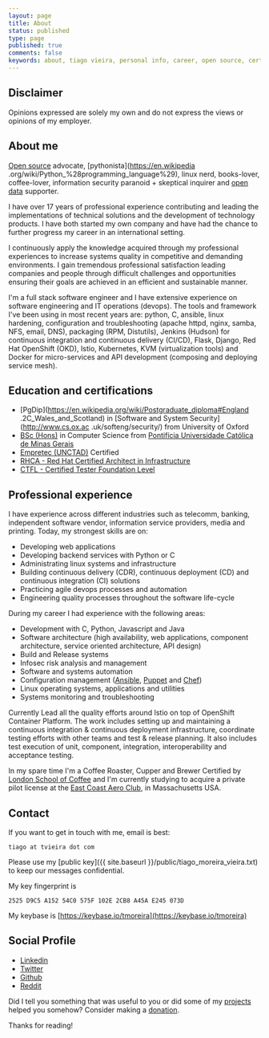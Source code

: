 ```yaml
---
layout: page
title: About
status: published
type: page
published: true
comments: false
keywords: about, tiago vieira, personal info, career, open source, certifications, projects
---
```


## Disclaimer

Opinions expressed are solely my own and do not express the views or opinions of my employer.

## About me

[Open source](https://opensource.com/resources/what-open-source) advocate,
[pythonista](https://en.wikipedia
.org/wiki/Python_%28programming_language%29), linux nerd,
books-lover, coffee-lover, information security paranoid + skeptical
inquirer and [open data](https://en.wikipedia.org/wiki/Open_data) supporter.

I have over 17 years of professional experience contributing and leading the implementations of technical solutions and the development of technology products. I have both started my own company and have had the chance to further progress my career in an international setting.

I continuously apply the knowledge acquired through my professional experiences to increase systems quality in competitive and demanding environments. I gain tremendous professional satisfaction leading companies and people through difficult challenges and opportunities ensuring their goals are achieved in an efficient and sustainable manner.

I'm a full stack software engineer and I have extensive experience on software engineering and IT operations (devops). The tools and framework I've been using in most recent years are: python, C, ansible, linux hardening, configuration and troubleshooting (apache httpd, nginx, samba, NFS, email, DNS), packaging (RPM, Distutils), Jenkins (Hudson) for continuous integration and continuous delivery (CI/CD), Flask, Django, Red Hat OpenShift (OKD), Istio, Kubernetes, KVM (virtualization tools) and Docker for micro-services and API development (composing and deploying service mesh). 

## Education and certifications

* [PgDip](https://en.wikipedia.org/wiki/Postgraduate_diploma#England
.2C_Wales_and_Scotland) in [Software and System Security](http://www.cs.ox.ac
.uk/softeng/security/) from University of Oxford
* [BSc (Hons)](https://en.wikipedia.org/wiki/Bachelor_of_Science#Brazil) in Computer Science from [Pontifícia Universidade Católica de Minas Gerais](http://www.pucpcaldas.br/)
* [Empretec (UNCTAD)](http://empretec.unctad.org/) Certified
* [RHCA - Red Hat Certified Architect in Infrastructure](https://www.redhat.com/rhtapps/certification/verify/?certId=160-116-729)
* [CTFL - Certified Tester Foundation Level](https://www.astqb.org/sections/list-of-certified-testers.php)

## Professional experience

I have experience across different industries such as telecomm, banking,
independent software vendor, information service providers, media and
printing. Today, my strongest skills are on:
 
* Developing web applications
* Developing backend services with Python or C
* Administrating linux systems and infrastructure
* Building continuous delivery (CDR), continuous deployment (CD) and continuous integration (CI) solutions
* Practicing agile devops processes and automation
* Engineering quality processes throughout the software life-cycle

During my career I had experience with the following areas:

* Development with C, Python, Javascript and Java
* Software architecture (high availability, web applications, component architecture, service oriented architecture, API design)
* Build and Release systems
* Infosec risk analysis and management
* Software and systems automation
* Configuration management ([Ansible](https://www.ansible.com/), [Puppet](https://puppet.com/) and [Chef](https://www.chef.io/))
* Linux operating systems, applications and utilities
* Systems monitoring and troubleshooting

Currently Lead all the quality efforts around Istio on top of OpenShift Container Platform. The work includes setting up and maintaining a continuous integration & continuous deployment infrastructure, coordinate testing efforts with other teams and test & release planning. It also includes test execution of unit, component, integration, interoperability and acceptance testing.

In my spare time I'm a Coffee Roaster, Cupper and Brewer Certified by [London School of Coffee](http://www.londonschoolofcoffee.com/) and I'm currently studying to acquire a private pilot license at the [East Coast Aero Club](http://eastcoastaeroclub.com/), in Massachusetts USA.

## Contact

If you want to get in touch with me, email is best:

`tiago at tvieira dot com`

Please use my [public key]({{ site.baseurl }}/public/tiago_moreira_vieira.txt)
to keep our messages confidential.

My key fingerprint is

`2525 D9C5 A152 54C0 575F 102E 2CB8 A45A E245 073D`

My keybase is [https://keybase.io/tmoreira](https://keybase.io/tmoreira)

## Social Profile

* [Linkedin](https://uk.linkedin.com/in/tiagovieira)
* [Twitter](https://twitter.com/tiagovieira)
* [Github](https://github.com/tvieira)
* [Reddit](https://www.reddit.com/user/tiagovieira)

Did I tell you something that was useful to you or did some of my
[projects](https://github.com/tvieira) helped you somehow? Consider making a
 [donation](/donate).

Thanks for reading!
